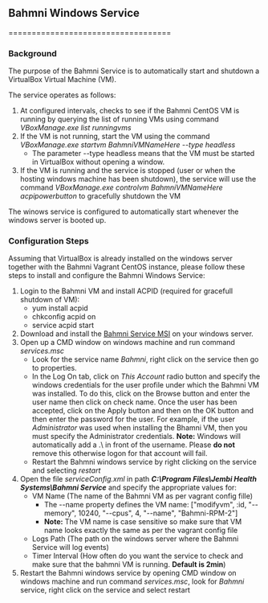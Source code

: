 ## Bahmni Windows Service
===================================

### Background
The purpose of the Bahmni Service is to automatically start and shutdown a VirtualBox Virtual Machine (VM). 

The service operates as follows:

1. At configured intervals, checks to see if the Bahmni CentOS VM is running by querying the list of running VMs using command _VBoxManage.exe list runningvms_
1. If the VM is not running, start the VM using the command _VBoxManage.exe startvm BahmniVMNameHere --type headless_
    * The parameter --type headless means that the VM must be started in VirtualBox without opening a window.
1. If the VM is running and the service is stopped (user or when the hosting windows machine has been shutdown), the service will use the command _VBoxManage.exe controlvm BahmniVMNameHere acpipowerbutton_ to gracefully shutdown the VM

The winows service is configured to automatically start whenever the windows server is booted up.

### Configuration Steps
Assuming that VirtualBox is already installed on the windows server together with the Bahmni Vagrant CentOS instance, please follow these steps to install and configure the Bahmni Windows Service:

1. Login to the Bahmni VM and install ACPID (required for gracefull shutdown of VM):
   *  yum install acpid
   *  chkconfig acpid on
   *  service acpid start
1. Download and install the [Bahmni Service MSI](https://github.com/jembi/cameroon-bahmni-config/blob/COM-823/windows/setup/Bahmni%20Service.msi) on your windows server.
1. Open up a CMD window on windows machine and run command _services.msc_
   *  Look for the service name _Bahmni_, right click on the service then go to properties. 
   *  In the Log On tab, click on _This Account_ radio button and specify the windows credentials for the user profile under which the Bahmni VM was installed. To do this, click on the Browse button and enter the user name then click on check name. Once the user has been accepted, click on the Apply button and then on the OK button and then enter the password for the user. For example, if the user _Administrator_ was used when installing the Bhamni VM, then you must specify the Administrator credentials. __Note:__ Windows will automatically add a .\ in front of the username. Please __do not__ remove this otherwise logon for that account will fail. 
   *  Restart the Bahmni windows service by right clicking on the service and selecting _restart_
1. Open the file _serviceConfig.xml_ in path __*C:\Program Files\Jembi Health Systems\Bahmni Service*__ and specify the appropriate values for:
   *  VM Name (The name of the Bahmni VM as per vagrant config fille)
      *  The --name property defines the VM name: ["modifyvm", :id, "--memory", 10240, "--cpus", 4, "--name", "Bahmni-RPM-2"]
      *  __Note:__ The VM name is case sensitive so make sure that VM name looks exactly the same as per the vagrant config file
   *  Logs Path (The path on the windows server where the Bahmni Service will log events)
   *  Timer Interval (How often do you want the service to check and make sure that the bahmni VM is running. __Default is 2min__)
1. Restart the Bahmni windows service by opening CMD window on windows machine and run command _services.msc_, look for _Bahmni_ service, right click on the service and select restart
